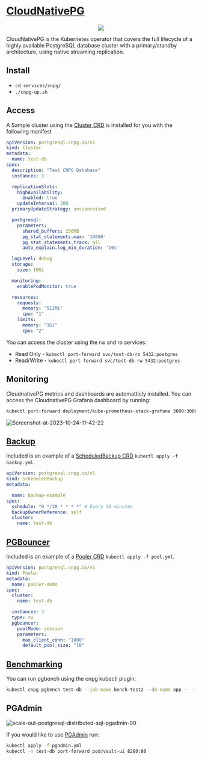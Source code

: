 # [CloudNativePG](https://cloudnative-pg.io/)
<p align="center">
  <img src="https://github.com/drogerschariot/gitops-playground/assets/1655964/fea4a793-5f26-4559-881c-572015f01ae0" />
</p>

CloudNativePG is the Kubernetes operator that covers the full lifecycle of a highly available PostgreSQL database cluster with a primary/standby architecture, using native streaming replication.

## Install
- `cd services/cnpg/`
- `./cnpg-up.sh`

## Access
A Sample cluster using the [Cluster CRD](https://github.com/cloudnative-pg/cloudnative-pg/blob/main/config/crd/bases/postgresql.cnpg.io_clusters.yaml) is installed for you with the following manifest

```yaml
apiVersion: postgresql.cnpg.io/v1
kind: Cluster
metadata:
  name: test-db
spec:
  description: "Test CNPG Database"
  instances: 3

  replicationSlots:
    highAvailability:
      enabled: true
    updateInterval: 300
  primaryUpdateStrategy: unsupervised

  postgresql:
    parameters:
      shared_buffers: 256MB
      pg_stat_statements.max: '10000'
      pg_stat_statements.track: all
      auto_explain.log_min_duration: '10s'

  logLevel: debug
  storage:
    size: 10Gi

  monitoring:
    enablePodMonitor: true

  resources:
    requests:
      memory: "512Mi"
      cpu: "1"
    limits:
      memory: "1Gi"
      cpu: "2"
```

You can access the cluster using the rw and ro services: 
- Read Only - `kubectl port-forward svc/test-db-ro 5432:postgres`
- Read/Write - `kubectl port-forward svc/test-db-rw 5432:postgres`

## Monitoring
CloudnativePG metrics and dashboards are automatticly installed. You can access the CloudnativePG Grafana dashboard by running:
```bash
kubectl port-forward deployment/kube-prometheus-stack-grafana 3000:3000 --namespace monitoring
```
![Screenshot-at-2023-10-24-11-42-22](https://github.com/drogerschariot/gitops-playground/assets/1655964/42e2009a-636f-470b-9686-dc259c6593ff)

## [Backup](https://cloudnative-pg.io/documentation/1.16/backup_recovery/)
Included is an example of a [ScheduledBackup CRD](https://github.com/cloudnative-pg/cloudnative-pg/blob/main/config/crd/bases/postgresql.cnpg.io_scheduledbackups.yaml) `kubectl apply -f backup.yml`.

```yaml
apiVersion: postgresql.cnpg.io/v1
kind: ScheduledBackup
metadata:

  name: backup-example
spec:
  schedule: "0 */30 * * * *" # Every 30 minutes
  backupOwnerReference: self
  cluster:
    name: test-db
```

## [PGBouncer](https://cloudnative-pg.io/documentation/1.16/backup_recovery/)
Included is an example of a [Pooler CRD](https://cloudnative-pg.io/documentation/1.15/connection_pooling/) `kubectl apply -f pool.yml`.

```yaml
apiVersion: postgresql.cnpg.io/v1
kind: Pooler
metadata:
  name: pooler-demo
spec:
  cluster:
    name: test-db

  instances: 3
  type: rw
  pgbouncer:
    poolMode: session
    parameters:
      max_client_conn: "1000"
      default_pool_size: "10"
```

## [Benchmarking](https://cloudnative-pg.io/documentation/current/benchmarking/)
You can run pgbench using the cnpg kubectl plugin:

```bash
kubectl cnpg pgbench test-db --job-name bench-test2 --db-name app -- --initialize --scale 300
```

## PGAdmin
![scale-out-postgresql-distributed-sql-pgadmin-00](https://github.com/drogerschariot/gitops-playground/assets/1655964/07a746eb-2913-4194-968d-09eb17ce5975)

If you would like to use [PGAdmin](https://www.pgadmin.org/) run:
```bash
kubectl apply -f pgadmin.yml
kubectl -n test-db port-forward pod/vault-ui 8200:80
```
